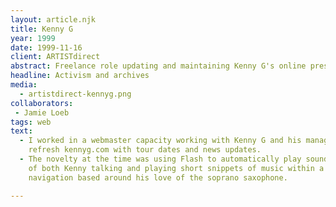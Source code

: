 ```yaml
---
layout: article.njk
title: Kenny G
year: 1999
date: 1999-11-16
client: ARTISTdirect
abstract: Freelance role updating and maintaining Kenny G's online presence.
headline: Activism and archives
media: 
  - artistdirect-kennyg.png
collaborators: 
 - Jamie Loeb
tags: web
text:
  - I worked in a webmaster capacity working with Kenny G and his management to 
    refresh kennyg.com with tour dates and news updates.
  - The novelty at the time was using Flash to automatically play sound clips 
    of both Kenny talking and playing short snippets of music within a 
    navigation based around his love of the soprano saxophone.

---
```

